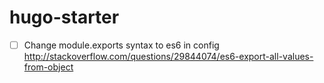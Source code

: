 # hugo-starter

- [ ] Change module.exports syntax to es6 in config http://stackoverflow.com/questions/29844074/es6-export-all-values-from-object
